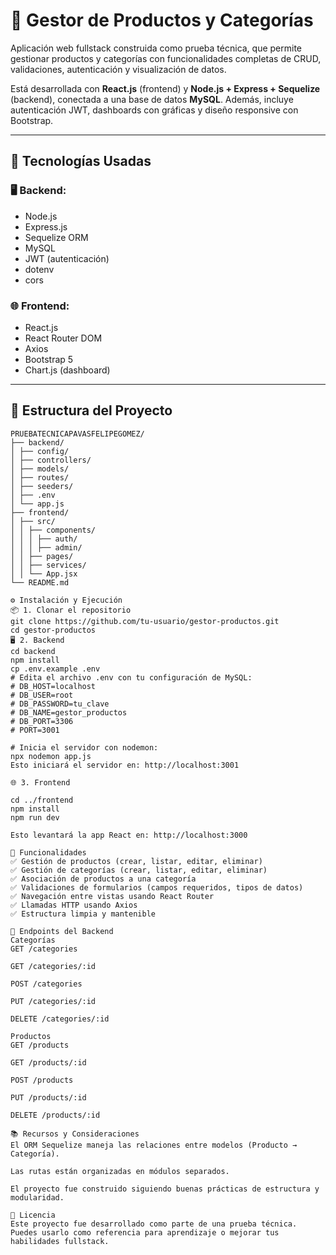 # 🧮 Gestor de Productos y Categorías

Aplicación web fullstack construida como prueba técnica, que permite gestionar productos y categorías con funcionalidades completas de CRUD, validaciones, autenticación y visualización de datos.

Está desarrollada con **React.js** (frontend) y **Node.js + Express + Sequelize** (backend), conectada a una base de datos **MySQL**. Además, incluye autenticación JWT, dashboards con gráficas y diseño responsive con Bootstrap.

---

## 🚀 Tecnologías Usadas

### 🖥 Backend:
- Node.js
- Express.js
- Sequelize ORM
- MySQL
- JWT (autenticación)
- dotenv
- cors

### 🌐 Frontend:
- React.js
- React Router DOM
- Axios
- Bootstrap 5
- Chart.js (dashboard)

---

## 🧱 Estructura del Proyecto

```plaintext
PRUEBATECNICAPAVASFELIPEGOMEZ/
├── backend/
│ ├── config/
│ ├── controllers/
│ ├── models/
│ ├── routes/
│ ├── seeders/
│ ├── .env
│ └── app.js
├── frontend/
│ ├── src/
│ │ ├── components/
│ │ │ ├── auth/
│ │ │ ├── admin/
│ │ ├── pages/
│ │ ├── services/
│ │ └── App.jsx
└── README.md

⚙️ Instalación y Ejecución
📦 1. Clonar el repositorio
git clone https://github.com/tu-usuario/gestor-productos.git
cd gestor-productos
🖥 2. Backend
cd backend
npm install
cp .env.example .env
# Edita el archivo .env con tu configuración de MySQL:
# DB_HOST=localhost
# DB_USER=root
# DB_PASSWORD=tu_clave
# DB_NAME=gestor_productos
# DB_PORT=3306
# PORT=3001

# Inicia el servidor con nodemon:
npx nodemon app.js
Esto iniciará el servidor en: http://localhost:3001

🌐 3. Frontend

cd ../frontend
npm install
npm run dev

Esto levantará la app React en: http://localhost:3000

📌 Funcionalidades
✅ Gestión de productos (crear, listar, editar, eliminar)
✅ Gestión de categorías (crear, listar, editar, eliminar)
✅ Asociación de productos a una categoría
✅ Validaciones de formularios (campos requeridos, tipos de datos)
✅ Navegación entre vistas usando React Router
✅ Llamadas HTTP usando Axios
✅ Estructura limpia y mantenible

📎 Endpoints del Backend
Categorías
GET /categories

GET /categories/:id

POST /categories

PUT /categories/:id

DELETE /categories/:id

Productos
GET /products

GET /products/:id

POST /products

PUT /products/:id

DELETE /products/:id

📚 Recursos y Consideraciones
El ORM Sequelize maneja las relaciones entre modelos (Producto → Categoría).

Las rutas están organizadas en módulos separados.

El proyecto fue construido siguiendo buenas prácticas de estructura y modularidad.

🤝 Licencia
Este proyecto fue desarrollado como parte de una prueba técnica. Puedes usarlo como referencia para aprendizaje o mejorar tus habilidades fullstack.

